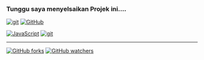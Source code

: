 ### Tunggu saya menyelsaikan Projek ini....

[![git](https://img.shields.io/badge/--F05032?logo=git&logoColor=ffffff)](https://developer.mozilla.org/en-US/docs/Web/HTML)
[![GitHub](https://img.shields.io/badge/--181717?logo=github&logoColor=ffffff)](https://github.com/)

[![JavaScript](https://img.shields.io/badge/--F7DF1E?logo=javascript&logoColor=000)](https://www.javascript.com/) [![git](https://img.shields.io/badge/--F05032?logo=git&logoColor=ffffff)](http://git-scm.com/)

---

[![GitHub forks](https://img.shields.io/github/forks/Naereen/StrapDown.js.svg?style=social&label=Fork&maxAge=2592000)](https://github.com/mhaemnn/portfolio/network/members) [![GitHub watchers](https://img.shields.io/github/watchers/Naereen/StrapDown.js.svg?style=social&label=Watch&maxAge=2592000)](https://github.com/mhaemnn/portfolio)
